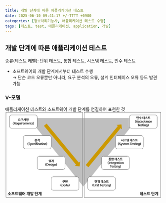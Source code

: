 ```yaml
---
title: 개발 단계에 따른 애플리케이션 테스트
date: 2025-06-10 09:41:17 +/-TTTT +0900
categories: [정보처리기능사, 애플리케이션 테스트 수행]
tags: [테스트, test, 애플리케이션, application, 개발]
---
```


## 개발 단계에 따른 애플리케이션 테스트
종류(테스트 레벨): 단위 테스트, 통합 테스트, 시스템 테스트, 인수 테스트
* 소프트웨어의 개발 단계에서부터 테스트 수행 <br>→ 단순 코드 오류뿐만 아니라, 요구 분석의 오류, 설계 인터페이스 오류 등도 발견 가능

### V-모델
애플리케이션 테스트와 소프트웨어 개발 단계를 연결하여 표현한 것
![V-모델](/_images/V-모델.png)